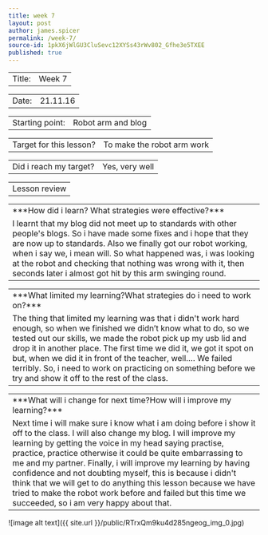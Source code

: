```yaml
---
title: week 7
layout: post
author: james.spicer
permalink: /week-7/
source-id: 1pkX6jWlGU3CluSevc12XYSs43rWv802_Gfhe3e5TXEE
published: true
---
```

<table>
  <tr>
    <td>Title:</td>
    <td>Week 7</td>
  </tr>
</table>


<table>
  <tr>
    <td>Date:</td>
    <td>21.11.16</td>
  </tr>
</table>


<table>
  <tr>
    <td>Starting point:</td>
    <td>Robot arm and blog</td>
  </tr>
</table>


<table>
  <tr>
    <td>Target for this lesson?</td>
    <td>To make the robot arm work</td>
  </tr>
</table>


<table>
  <tr>
    <td>Did i reach my target?</td>
    <td>Yes, very well</td>
  </tr>
</table>


<table>
  <tr>
    <td>Lesson review</td>
  </tr>
</table>


<table>
  <tr>
    <td>***How did i learn? What strategies were effective?***</td>
  </tr>
  <tr>
    <td> I learnt that my blog did not meet up to standards with other people's blogs. So i have made some fixes and i hope that they are now up to standards. Also we finally got our robot working, when i say we, i mean will. So what happened was, i was looking at the robot and checking that nothing was wrong with it, then seconds later i almost got hit by this arm swinging round.</td>
  </tr>
</table>


<table>
  <tr>
    <td>***What limited my learning?What strategies do i need to work on?***</td>
  </tr>
  <tr>
    <td> The thing that limited my learning was that i didn't work hard enough, so when we finished we didn’t know what to do, so we tested out our skills, we made the robot pick up my usb lid and drop it in another place. The first time we did it, we got it spot on but, when we did it in front of the teacher, well…. We failed terribly. So, i need to work on practicing on something before we try and show it off to the rest of the class.</td>
  </tr>
</table>


<table>
  <tr>
    <td>***What will i change for next time?How will i improve my learning?***</td>
  </tr>
  <tr>
    <td> Next time i will make sure i know what i am doing before i show it off to the class. I will also change my blog. I will improve my learning by getting the voice in my head saying practise, practice, practice otherwise it could be quite embarrassing to me and my partner. Finally, i will improve my learning by having confidence and not doubting myself, this is because i didn't think that we will get to do anything this lesson because we have tried to make the robot work before and failed but this time we succeeded, so i am very happy about that. </td>
  </tr>
</table>


![image alt text]({{ site.url }}/public/RTrxQm9ku4d285ngeog_img_0.jpg)

